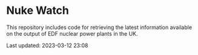 # Nuke Watch

This repository includes code for retrieving the latest information available on the output of EDF nuclear power plants in the UK.

Last updated: 2023-03-12 23:08